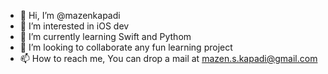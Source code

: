 - 👋 Hi, I’m @mazenkapadi
- 👀 I’m interested in iOS dev
- 🌱 I’m currently learning Swift and Pythom
- 💞️ I’m looking to collaborate any fun learning project
- 📫 How to reach me, You can drop a mail at mazen.s.kapadi@gmail.com 
